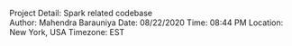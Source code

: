 Project Detail: Spark related codebase
<br />
Author: Mahendra Barauniya
Date: 08/22/2020
Time: 08:44 PM
Location: New York, USA
Timezone: EST
